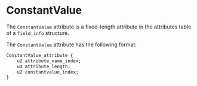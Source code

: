 # ConstantValue

The `ConstantValue` attribute is a fixed-length attribute in the attributes table of a `field_info` structure.

The `ConstantValue` attribute has the following format:

```txt
ConstantValue_attribute {
    u2 attribute_name_index;
    u4 attribute_length;
    u2 constantvalue_index;
}
```

